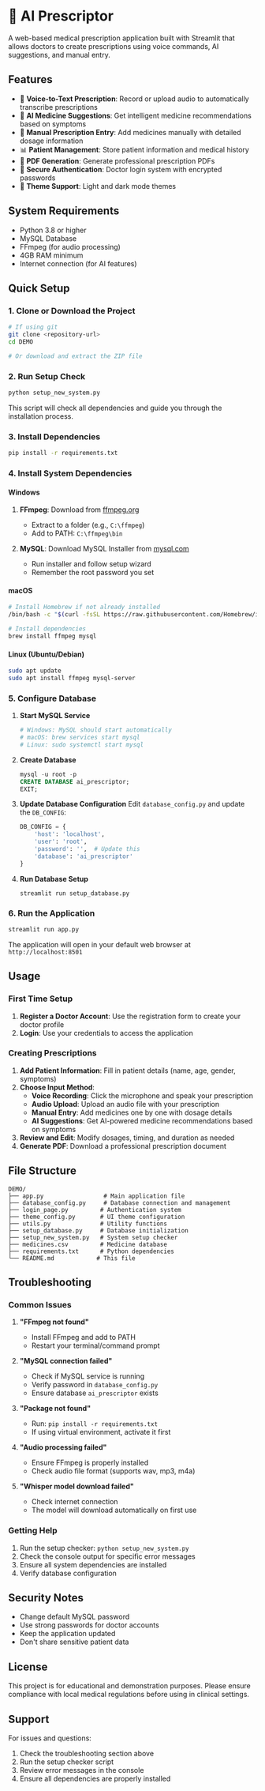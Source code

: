 # 🏥 AI Prescriptor

A web-based medical prescription application built with Streamlit that allows doctors to create prescriptions using voice commands, AI suggestions, and manual entry.

## Features

- 🎤 **Voice-to-Text Prescription**: Record or upload audio to automatically transcribe prescriptions
- 🤖 **AI Medicine Suggestions**: Get intelligent medicine recommendations based on symptoms
- 📝 **Manual Prescription Entry**: Add medicines manually with detailed dosage information
- 📊 **Patient Management**: Store patient information and medical history
- 📄 **PDF Generation**: Generate professional prescription PDFs
- 🔐 **Secure Authentication**: Doctor login system with encrypted passwords
- 🎨 **Theme Support**: Light and dark mode themes

## System Requirements

- Python 3.8 or higher
- MySQL Database
- FFmpeg (for audio processing)
- 4GB RAM minimum
- Internet connection (for AI features)

## Quick Setup

### 1. Clone or Download the Project
```bash
# If using git
git clone <repository-url>
cd DEMO

# Or download and extract the ZIP file
```

### 2. Run Setup Check
```bash
python setup_new_system.py
```

This script will check all dependencies and guide you through the installation process.

### 3. Install Dependencies
```bash
pip install -r requirements.txt
```

### 4. Install System Dependencies

#### Windows
1. **FFmpeg**: Download from [ffmpeg.org](https://ffmpeg.org/download.html)
   - Extract to a folder (e.g., `C:\ffmpeg`)
   - Add to PATH: `C:\ffmpeg\bin`

2. **MySQL**: Download MySQL Installer from [mysql.com](https://dev.mysql.com/downloads/installer/)
   - Run installer and follow setup wizard
   - Remember the root password you set

#### macOS
```bash
# Install Homebrew if not already installed
/bin/bash -c "$(curl -fsSL https://raw.githubusercontent.com/Homebrew/install/HEAD/install.sh)"

# Install dependencies
brew install ffmpeg mysql
```

#### Linux (Ubuntu/Debian)
```bash
sudo apt update
sudo apt install ffmpeg mysql-server
```

### 5. Configure Database

1. **Start MySQL Service**
   ```bash
   # Windows: MySQL should start automatically
   # macOS: brew services start mysql
   # Linux: sudo systemctl start mysql
   ```

2. **Create Database**
   ```sql
   mysql -u root -p
   CREATE DATABASE ai_prescriptor;
   EXIT;
   ```

3. **Update Database Configuration**
   Edit `database_config.py` and update the `DB_CONFIG`:
   ```python
   DB_CONFIG = {
       'host': 'localhost',
       'user': 'root',
       'password': '',  # Update this
       'database': 'ai_prescriptor'
   }
   ```

4. **Run Database Setup**
   ```bashs
   streamlit run setup_database.py
   ```

### 6. Run the Application
```bash
streamlit run app.py
```

The application will open in your default web browser at `http://localhost:8501`

## Usage

### First Time Setup
1. **Register a Doctor Account**: Use the registration form to create your doctor profile
2. **Login**: Use your credentials to access the application

### Creating Prescriptions
1. **Add Patient Information**: Fill in patient details (name, age, gender, symptoms)
2. **Choose Input Method**:
   - **Voice Recording**: Click the microphone and speak your prescription
   - **Audio Upload**: Upload an audio file with your prescription
   - **Manual Entry**: Add medicines one by one with dosage details
   - **AI Suggestions**: Get AI-powered medicine recommendations based on symptoms
3. **Review and Edit**: Modify dosages, timing, and duration as needed
4. **Generate PDF**: Download a professional prescription document

## File Structure

```
DEMO/
├── app.py                 # Main application file
├── database_config.py     # Database connection and management
├── login_page.py         # Authentication system
├── theme_config.py       # UI theme configuration
├── utils.py              # Utility functions
├── setup_database.py     # Database initialization
├── setup_new_system.py   # System setup checker
├── medicines.csv         # Medicine database
├── requirements.txt      # Python dependencies
└── README.md            # This file
```

## Troubleshooting

### Common Issues

1. **"FFmpeg not found"**
   - Install FFmpeg and add to PATH
   - Restart your terminal/command prompt

2. **"MySQL connection failed"**
   - Check if MySQL service is running
   - Verify password in `database_config.py`
   - Ensure database `ai_prescriptor` exists

3. **"Package not found"**
   - Run: `pip install -r requirements.txt`
   - If using virtual environment, activate it first

4. **"Audio processing failed"**
   - Ensure FFmpeg is properly installed
   - Check audio file format (supports wav, mp3, m4a)

5. **"Whisper model download failed"**
   - Check internet connection
   - The model will download automatically on first use

### Getting Help

1. Run the setup checker: `python setup_new_system.py`
2. Check the console output for specific error messages
3. Ensure all system dependencies are installed
4. Verify database configuration

## Security Notes

- Change default MySQL password
- Use strong passwords for doctor accounts
- Keep the application updated
- Don't share sensitive patient data

## License

This project is for educational and demonstration purposes. Please ensure compliance with local medical regulations before using in clinical settings.

## Support

For issues and questions:
1. Check the troubleshooting section above
2. Run the setup checker script
3. Review error messages in the console
4. Ensure all dependencies are properly installed 
